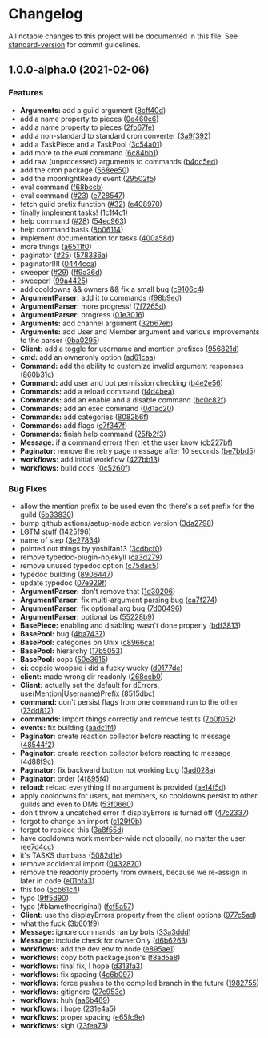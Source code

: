 # Changelog

All notable changes to this project will be documented in this file. See [standard-version](https://github.com/conventional-changelog/standard-version) for commit guidelines.

## 1.0.0-alpha.0 (2021-02-06)


### Features

* **Arguments:** add a guild argument ([8cff40d](https://github.com/alexthemaster/moonlight/commit/8cff40d5f2b87758ae4a14b1dd09ac3e852d09e2))
* add a name property to pieces ([0e460c6](https://github.com/alexthemaster/moonlight/commit/0e460c6d6453cdb80eb33a176852f53cb50d70b3))
* add a name property to pieces ([2fb67fe](https://github.com/alexthemaster/moonlight/commit/2fb67fe6847e2695bde1908501d10d7f0de6fb87))
* add a non-standard to standard cron converter ([3a9f392](https://github.com/alexthemaster/moonlight/commit/3a9f3923f63db1791a68c60d5ed9416b800c4f38))
* add a TaskPiece and a TaskPool ([3c54a01](https://github.com/alexthemaster/moonlight/commit/3c54a0167670f8eb577305377d1d1ffb1e8e4bcd))
* add more to the eval command ([6c84bb1](https://github.com/alexthemaster/moonlight/commit/6c84bb1ce84e9c7a8a9c8decce89aaaea5a01758))
* add raw (unprocessed) arguments to commands ([b4dc5ed](https://github.com/alexthemaster/moonlight/commit/b4dc5ed70d09b552ad3f5c3e4c85a6d1a919c46c))
* add the cron package ([568ee50](https://github.com/alexthemaster/moonlight/commit/568ee50354595f218331e94921b421ef4923a9d9))
* add the moonlightReady event ([29502f5](https://github.com/alexthemaster/moonlight/commit/29502f53c4884dc8bf876be638f5bcccff2c1daa))
* eval command ([f68bccb](https://github.com/alexthemaster/moonlight/commit/f68bccb5aabe588d9deb6c1155c87c5bf35cdb22))
* eval command ([#23](https://github.com/alexthemaster/moonlight/issues/23)) ([e728547](https://github.com/alexthemaster/moonlight/commit/e7285475872d010855a4b92cb201d4bba38f50c0))
* fetch guild prefix function  ([#32](https://github.com/alexthemaster/moonlight/issues/32)) ([e408970](https://github.com/alexthemaster/moonlight/commit/e4089706bd77a58d91510bcf1e9b4ab2d08fdc26))
* finally implement tasks! ([1c1f4c1](https://github.com/alexthemaster/moonlight/commit/1c1f4c153b23dc68055942ea7c32323fd5b4266b))
* help command ([#28](https://github.com/alexthemaster/moonlight/issues/28)) ([54ec963](https://github.com/alexthemaster/moonlight/commit/54ec96373b992d6280059ace3e4dc3f110a55758))
* help command basis ([8b06114](https://github.com/alexthemaster/moonlight/commit/8b0611457507caf673e6832fcc9baa1c233e2cbd))
* implement documentation for tasks ([400a58d](https://github.com/alexthemaster/moonlight/commit/400a58d4eb60de44fd1f11e457ac24c0ff021f7d))
* more things ([a6511f0](https://github.com/alexthemaster/moonlight/commit/a6511f05e46129c4565a1b1facafc11b83809b7b))
* paginator ([#25](https://github.com/alexthemaster/moonlight/issues/25)) ([578336a](https://github.com/alexthemaster/moonlight/commit/578336a98d8ddce029e6fb6553267fb5f12f57ec))
* paginator!!!! ([0444cca](https://github.com/alexthemaster/moonlight/commit/0444cca8fa27bcabe4661b345313cadcfb6baa3a))
* sweeper ([#29](https://github.com/alexthemaster/moonlight/issues/29)) ([ff9a36d](https://github.com/alexthemaster/moonlight/commit/ff9a36df53ce6c2b3d87e245c04d810e1784282c))
* sweeper! ([99a4425](https://github.com/alexthemaster/moonlight/commit/99a44258c6eeb226206d807ed0f00c8ef4d48f84))
* add cooldowns && owners && fix a small bug ([c9106c4](https://github.com/alexthemaster/moonlight/commit/c9106c49ddc75d66ec4e7a9d83903ca2d0d9def2))
* **ArgumentParser:** add it to commands ([f98b9ed](https://github.com/alexthemaster/moonlight/commit/f98b9ed635244fd1054a555f0fc5d3eaa87f24b3))
* **ArgumentParser:** more progress! ([7f7265d](https://github.com/alexthemaster/moonlight/commit/7f7265d01ec9f17caf15b459a9de30e3455e6230))
* **ArgumentParser:** progress ([01e3016](https://github.com/alexthemaster/moonlight/commit/01e30163bd3dc03ee6e7fa540d6b7a7534c0a0df))
* **Arguments:** add channel argument ([32b67eb](https://github.com/alexthemaster/moonlight/commit/32b67eb274f571e6f92b42a4f587ae85a004fe89))
* **Arguments:** add User and Member argument and various improvements to the parser ([0ba0295](https://github.com/alexthemaster/moonlight/commit/0ba029594aa0874e47d313974695f3e62987e09d))
* **Client:** add a toggle for username and mention prefixes ([956821d](https://github.com/alexthemaster/moonlight/commit/956821df6fe3328a52993a55d0cfb5cd10ac234d))
* **cmd:** add an owneronly option ([ad61caa](https://github.com/alexthemaster/moonlight/commit/ad61caac522ff7953aa9176489dc831d547f17c3))
* **Command:** add the ability to customize invalid argument responses ([860b31c](https://github.com/alexthemaster/moonlight/commit/860b31c27ee4a1246833e50b0d77e4e832ed921f))
* **Command:** add user and bot permission checking ([b4e2e56](https://github.com/alexthemaster/moonlight/commit/b4e2e562a6fd03f87801af3e06fa91f1e28ca9dc))
* **Commands:** add a reload command ([f4d4bea](https://github.com/alexthemaster/moonlight/commit/f4d4bea5be6d29e2de96b7e7ff185824280b6d0a))
* **Commands:** add an enable and a disable command ([bc0c82f](https://github.com/alexthemaster/moonlight/commit/bc0c82f59f72d1ee154c9c701b72df24114e07c4))
* **Commands:** add an exec command ([0d1ac20](https://github.com/alexthemaster/moonlight/commit/0d1ac203826cabe0b02061178d44143241003e83))
* **Commands:** add categories ([8082b6f](https://github.com/alexthemaster/moonlight/commit/8082b6f61ac70cd719d36ae7be19c0ecc918d8f0))
* **Commands:** add flags ([e7f347f](https://github.com/alexthemaster/moonlight/commit/e7f347f00b4fab1a59d5064b4e9bc665f3fc0205))
* **Commands:** finish help command ([25fb2f3](https://github.com/alexthemaster/moonlight/commit/25fb2f30e13a0915bf00ef12d5332695e8e08501))
* **Message:** if a command errors then let the user know ([cb227bf](https://github.com/alexthemaster/moonlight/commit/cb227bfeff0e5f350220458fe2bc97b6a62bc582))
* **Paginator:** remove the retry page message after 10 seconds ([be7bbd5](https://github.com/alexthemaster/moonlight/commit/be7bbd5972a89d2ce901aa74d7a31d7143df7dd5))
* **workflows:** add initial workflow ([427bb13](https://github.com/alexthemaster/moonlight/commit/427bb1373fb1cad1c25b1a15e410e21797ccee18))
* **workflows:** build docs ([0c5260f](https://github.com/alexthemaster/moonlight/commit/0c5260f16a07a2cca6432847ac94eebe080137b8))


### Bug Fixes

* allow the mention prefix to be used even tho there's a set prefix for the guild ([5b33830](https://github.com/alexthemaster/moonlight/commit/5b33830f29ae7dab8564a534740a61b478d6bef0))
* bump github actions/setup-node action version ([3da2798](https://github.com/alexthemaster/moonlight/commit/3da2798a75e08ec055a5a45136ef2ca211c6335c))
* LGTM stuff ([1425f96](https://github.com/alexthemaster/moonlight/commit/1425f9653e5d080310279a4b83827a74274f627b))
* name of step ([3e27834](https://github.com/alexthemaster/moonlight/commit/3e2783464aee6f46c637982200beb7df72459683))
* pointed out things by yoshifan13 ([3cdbcf0](https://github.com/alexthemaster/moonlight/commit/3cdbcf09a5f8e32f8d4573bd173a92a0e73f65be))
* remove typedoc-plugin-nojekyll ([ca3d279](https://github.com/alexthemaster/moonlight/commit/ca3d27902dd879154f3991f2fd7dee3093a35233))
* remove unused typedoc option ([c75dac5](https://github.com/alexthemaster/moonlight/commit/c75dac5dfb951fa26de4276d668462ae7e09451c))
* typedoc building ([8906447](https://github.com/alexthemaster/moonlight/commit/8906447c798eb0b3b0e43362eb3f5394b104e2e3))
* update typedoc ([07e929f](https://github.com/alexthemaster/moonlight/commit/07e929fc21cd670ced9f96ec1b0bdcf801e78138))
* **ArgumentParser:** don't remove that ([1d30206](https://github.com/alexthemaster/moonlight/commit/1d302060db975618e6c27dcbb8c450dd301418c8))
* **ArgumentParser:** fix multi-argument parsing bug ([ca7f274](https://github.com/alexthemaster/moonlight/commit/ca7f274b1ae186b182b0177b8435b2e90a5b20cd))
* **ArgumentParser:** fix optional arg bug ([7d00496](https://github.com/alexthemaster/moonlight/commit/7d004965c4f06df526dfa0cbee2925d9b5d5a5fe))
* **ArgumentParser:** optional bs ([55228b9](https://github.com/alexthemaster/moonlight/commit/55228b9e5faa5fe22b331d21e1c2aa554861a5c7))
* **BasePiece:** enabling and disabling wasn't done properly ([bdf3813](https://github.com/alexthemaster/moonlight/commit/bdf38134600e1877f665904faad0ec9f23f3f2c3))
* **BasePool:** bug ([4ba7437](https://github.com/alexthemaster/moonlight/commit/4ba743719f5f9adeee0e31ce9a03d8494caa383e))
* **BasePool:** categories on Unix ([c8966ca](https://github.com/alexthemaster/moonlight/commit/c8966cace7de93a17a1da48f9249e26999d7171f))
* **BasePool:** hierarchy ([17b5053](https://github.com/alexthemaster/moonlight/commit/17b50532549c1f9b0e6acb54845a5f163ebc3013))
* **BasePool:** oops ([50e3615](https://github.com/alexthemaster/moonlight/commit/50e3615034f66f012c644b7b7962e6974051a6c6))
* **ci:** oopsie woopsie i did a fucky wucky ([d9177de](https://github.com/alexthemaster/moonlight/commit/d9177de6600e96ee40f173a0be1d5c40c1aa7d1f))
* **client:** made wrong dir readonly ([268ecb0](https://github.com/alexthemaster/moonlight/commit/268ecb037748abc9d6724abefd288e361f9efc6c))
* **Client:** actually set the default for dErrors, use(Mention|Username)Prefix ([8515dbc](https://github.com/alexthemaster/moonlight/commit/8515dbce06d0c3b0e8b7e82589c30b5c083887f0))
* **command:** don't persist flags from one command run to the other ([73dd812](https://github.com/alexthemaster/moonlight/commit/73dd81235129c2f54c6793895977537e574bb88a))
* **commands:** import things correctly and remove test.ts ([7b0f052](https://github.com/alexthemaster/moonlight/commit/7b0f052ff8e79cbd9e1b53e1ba1134ffc1638d61))
* **events:** fix building ([aadc1f4](https://github.com/alexthemaster/moonlight/commit/aadc1f469969c22d7f5fb6e122a25dba4197810e))
* **Paginator:** create reaction collector before reacting to message ([48544f2](https://github.com/alexthemaster/moonlight/commit/48544f2870090c7f280c2d66a4d0e4d1bb04408d))
* **Paginator:** create reaction collector before reacting to message ([4d88f9c](https://github.com/alexthemaster/moonlight/commit/4d88f9c41ab86378f600b47b6baef2b15f47be08))
* **Paginator:** fix backward button not working bug ([3ad028a](https://github.com/alexthemaster/moonlight/commit/3ad028a348ca855fd48fdefc73e006b44c7b856f))
* **Paginator:** order ([4f895f4](https://github.com/alexthemaster/moonlight/commit/4f895f420fb215164a0f1ce73cfb2b3045fd8b3e))
* **reload:** reload everything if no argument is provided ([ae14f5d](https://github.com/alexthemaster/moonlight/commit/ae14f5d2f2907567588e4d03e43225267c57cd06))
* apply cooldowns for users, not members, so cooldowns persist to other guilds and even to DMs ([53f0660](https://github.com/alexthemaster/moonlight/commit/53f06609de3c0fa3e08ea4a7cc3bd10a0ac4c263))
* don't throw a uncatched error if displayErrors is turned off ([47c2337](https://github.com/alexthemaster/moonlight/commit/47c2337c6475433ad134fa40026b68288308c23b))
* forgot to change an import ([c129f0b](https://github.com/alexthemaster/moonlight/commit/c129f0b5ce9e462fd4df86739032463490b12b64))
* forgot to replace this ([3a8f55d](https://github.com/alexthemaster/moonlight/commit/3a8f55d944b327eb2642e064e52b6979d16fc96d))
* have cooldowns work member-wide not globally, no matter the user ([ee7d4cc](https://github.com/alexthemaster/moonlight/commit/ee7d4cca5eb347422fdf2eab6aac7f630d21dd04))
* it's TASKS dumbass ([5082d1e](https://github.com/alexthemaster/moonlight/commit/5082d1edbbccddc60b8e32c7ccd2eb2a7cc950b7))
* remove accidental import ([0432870](https://github.com/alexthemaster/moonlight/commit/04328700d4732f42dd753934b68d7c5cfb805702))
* remove the readonly property from owners, because we re-assign in later in code ([e01bfa3](https://github.com/alexthemaster/moonlight/commit/e01bfa36941ae1c192fb49022255249ea3b35950))
* this too ([5cb61c4](https://github.com/alexthemaster/moonlight/commit/5cb61c4ddfbf6d05a00c56c3a9a18fb9f1618d70))
* typo ([9ff5d90](https://github.com/alexthemaster/moonlight/commit/9ff5d90eb8232794c9e1b845ff9a8a1a5f68e51d))
* typo (#blametheoriginal) ([fcf5a57](https://github.com/alexthemaster/moonlight/commit/fcf5a5708da9e09ca8b61f86306b780fac3becec))
* **Client:** use the displayErrors property from the client options ([977c5ad](https://github.com/alexthemaster/moonlight/commit/977c5ad6eb9646a432ef0f842e5ec61fd775d169))
* what the fuck ([3b601f9](https://github.com/alexthemaster/moonlight/commit/3b601f9e7df5d9655f2d3315b9a44dc1e8a73a52))
* **Message:** ignore commands ran by bots ([33a3ddd](https://github.com/alexthemaster/moonlight/commit/33a3ddd8883999e97378cd73467f9adb81092b45))
* **Message:** include check for ownerOnly ([d6b6263](https://github.com/alexthemaster/moonlight/commit/d6b62639bf2a050f88fbfb8db4c3f46685a7331d))
* **workflows:** add the dev env to node ([e895ae1](https://github.com/alexthemaster/moonlight/commit/e895ae134c367089d943f136ec4294be8777ed16))
* **workflows:** copy both package.json's ([f8ad5a8](https://github.com/alexthemaster/moonlight/commit/f8ad5a8940dd737b0e9f1dac0410b2806c19ea85))
* **workflows:** final fix, I hope ([d313fa3](https://github.com/alexthemaster/moonlight/commit/d313fa3a63d1b4948fb4e2c50fce0addb5706ac8))
* **workflows:** fix spacing ([4c6b097](https://github.com/alexthemaster/moonlight/commit/4c6b097244e620ac0006b0c63036ade1fd254e4e))
* **workflows:** force pushes to the compiled branch in the future ([1982755](https://github.com/alexthemaster/moonlight/commit/198275514dca05cc2738561b6b053495c6eb908a))
* **workflows:** gitignore ([27c953c](https://github.com/alexthemaster/moonlight/commit/27c953c9b88168725a5f1c8a6ab6d831fe7b57d4))
* **workflows:** huh ([aa6b489](https://github.com/alexthemaster/moonlight/commit/aa6b48909e46b62745c72fb3fbb067e7f78e3d0e))
* **workflows:** i hope ([231e4a5](https://github.com/alexthemaster/moonlight/commit/231e4a5430b80ec55b57971cacd8d09d409d772d))
* **workflows:** proper spacing ([e65fc9e](https://github.com/alexthemaster/moonlight/commit/e65fc9ebcd9ec01e9f18b90002ec4e18308c2d22))
* **workflows:** sigh ([73fea73](https://github.com/alexthemaster/moonlight/commit/73fea7342a1d2dc9c7cb9b716ce7296c76ea4c6f))
